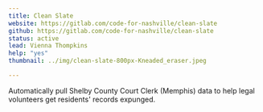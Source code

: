 ```yaml
---
title: Clean Slate
website: https://gitlab.com/code-for-nashville/clean-slate
github: https://gitlab.com/code-for-nashville/clean-slate
status: active
lead: Vienna Thompkins
help: "yes"
thumbnail: ../img/clean-slate-800px-Kneaded_eraser.jpeg

---
```


Automatically pull Shelby County Court Clerk (Memphis) data to help legal volunteers get residents' records expunged.
